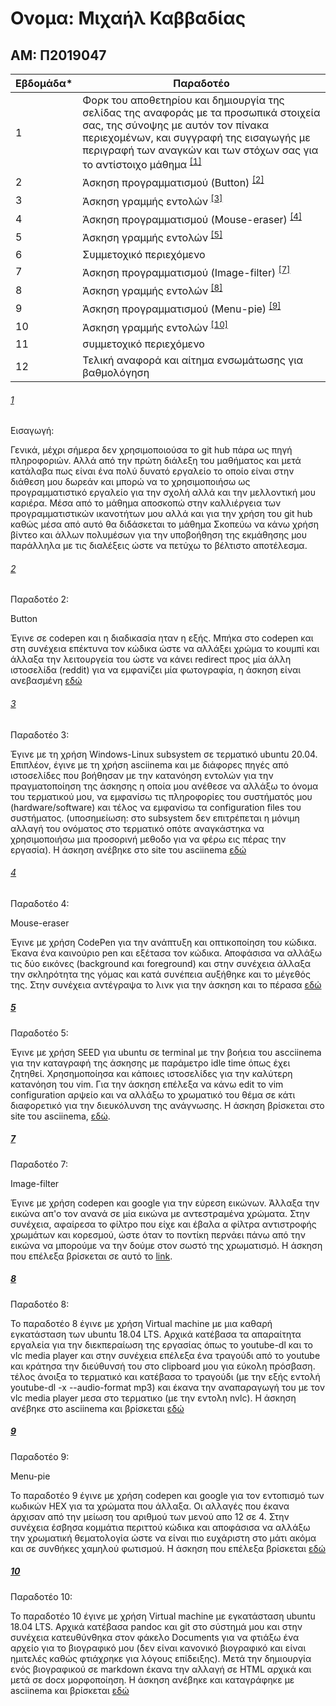# Ονομα: Μιχαήλ Καββαδίας

## ΑΜ: Π2019047



| Εβδομάδα* | Παραδοτέο |
| --- | --- |
| 1 | Φορκ του αποθετηρίου και δημιουργία της σελίδας της αναφοράς με τα προσωπικά στοιχεία σας, της σύνοψης με αυτόν τον πίνακα περιεχομένων, και συγγραφή της εισαγωγής με περιγραφή των αναγκών και των στόχων σας για το αντίστοιχο μάθημα <sup><a href="#1">[1]</a></sup> |
| 2 | Άσκηση προγραμματισμού (Button) <sup><a href="#2">[2]</a></sup> |
| 3 | Άσκηση γραμμής εντολών <sup><a href="#3">[3]</a></sup> |
| 4 | Άσκηση προγραμματισμού (Mouse-eraser) <sup><a href="#4">[4]</a></sup> |
| 5 | Άσκηση γραμμής εντολών <sup><a href="#5">[5]</a></sup> |
| 6 | Συμμετοχικό περιεχόμενο |
| 7 | Άσκηση προγραμματισμού (Image-filter) <sup><a href="#7">[7]</a></sup> |
| 8 | Άσκηση γραμμής εντολών <sup><a href="#8">[8]</a></sup> |
| 9 | Άσκηση προγραμματισμού (Menu-pie) <sup><a href="#9">[9]</a></sup> |
| 10 | Άσκηση γραμμής εντολών <sup><a href="#10">[10]</a></sup> |
| 11 | συμμετοχικό περιεχόμενο |
| 12 | Τελική αναφορά και αίτημα ενσωμάτωσης για βαθμολόγηση |


###### [1](#1)

Εισαγωγή:

Γενικά, μέχρι σήμερα δεν χρησιμοποιούσα το git hub πάρα ως πηγή πληροφοριών.
Αλλά από την πρώτη διάλεξη του μαθήματος και μετά κατάλαβα πως είναι ένα πολύ δυνατό εργαλείο το οποίο είναι στην διάθεση μου δωρεάν και
μπορώ να το χρησιμοποιήσω ως προγραμματιστικό εργαλείο για την σχολή αλλά και την μελλοντική μου καριέρα. Μέσα από το μάθημα αποσκοπώ στην
καλλιέργεια των προγραμματιστικών  ικανοτήτων μου αλλά και για την χρήση του git hub καθώς μέσα από αυτό θα διδάσκεται το μάθημα Σκοπεύω 
να κάνω χρήση βίντεο και άλλων πολυμέσων για την υποβοήθηση της εκμάθησης μου παράλληλα με τις διαλέξεις ώστε να πετύχω το βέλτιστο αποτέλεσμα.

###### [2](#2)

Παραδοτέο 2:

Button

Έγινε σε codepen και η διαδικασία ηταν η εξής. Μπήκα στο codepen και στη συνέχεια επέκτυνα τον κώδικα ώστε να αλλάξει χρώμα το κουμπί και άλλαξα την λειτουργεία του ώστε να 
κάνει redirect προς μία άλλη ιστοσελίδα (reddit) για να εμφανίζει μία φωτογραφία, η άσκηση είναι ανεβασμένη [εδώ](https://gallant-snyder-313a2a.netlify.app/remix/button/)

###### [3](#3)

Παραδοτέο 3:

Έγινε με τη χρήση Windows-Linux subsystem σε τερματικό ubuntu 20.04. Επιπλέον, έγινε με τη χρήση asciinema και με διάφορες πηγές από ιστοσελίδες που βοήθησαν με την κατανόηση εντολών για την πραγματοποίηση της άσκησης η οποία μου ανέθεσε να αλλάξω το όνομα του τερματικού μου, να εμφανίσω τις πληροφορίες του συστήματός μου (hardware/software) και τέλος να εμφανίσω τα configuration files του συστήματος. (υποσημείωση: στο subsystem δεν επιτρέπεται η μόνιμη αλλαγή του ονόματος στο τερματικό οπότε αναγκάστηκα να χρησιμοποιήσω μια προσορινή μεθοδο για να φέρω εις πέρας την εργασία). Η άσκηση ανέβηκε στο site του asciinema [εδώ](https://asciinema.org/a/NbwcM49H7fhvYogdAD1H1PT19)

###### [4](#4)

Παραδοτέο 4:

Mouse-eraser

Έγινε με χρήση CodePen για την ανάπτυξη και οπτικοποίηση του κώδικα. Έκανα ένα καινούριο pen και εξέτασα τον κώδικα. Αποφάσισα να αλλάξω τις δύο εικόνες (background και
foreground) και στην συνέχεια άλλαξα την σκληρότητα της γόμας και κατά συνέπεια αυξήθηκε και το μέγεθός της. Στην συνέχεια αντέγραψα το λινκ για την άσκηση και το πέρασα [εδώ](https://gallant-snyder-313a2a.netlify.app/remix/mouse-eraser/)

##### [5](#5)

Παραδοτέο 5:

Έγινε με χρήση SEED για ubuntu σε terminal με την βοήεια του ascciinema για την καταγραφή της άσκησης με παράμετρο idle time όπως έχει ζητηθεί. Χρησημοποίησα και κάποιες ιστοσελίδες για την καλύτερη κατανόηση του vim. Για την άσκηση επέλεξα να κάνω edit το vim configuration αρψείο και να αλλάξω το χρωματικό του θέμα σε κάτι διαφορετικό για την διευκόλυνση της ανάγνωσης. Η άσκηση βρίσκεται στο site του asciinema, [εδώ](https://asciinema.org/a/haVBl0OkxrS4ln3W4aKzccE4h).

##### [7](#7)

Παραδοτέο 7:

Image-filter

Έγινε με χρήση codepen και google για την εύρεση εικώνων. Άλλαξα την εικώνα απ'ο τον ανανά σε μία εικώνα με αντεστραμένα χρώματα. Στην συνέχεια, αφαίρεσα το φίλτρο που είχε και έβαλα α φίλτρα αντιστροφής χρωμάτων και κορεσμού, ώστε όταν το ποντίκη περνάει πάνω από την εικώνα να μπορούμε να την δούμε στον σωστό της χρωματισμό.
Η άσκηση που επέλεξα βρίσκεται σε αυτό το [link](https://gallant-snyder-313a2a.netlify.app/remix/image-filter/).

##### [8](#8)

Παραδοτέο 8:

Το παραδοτέο 8 έγινε με χρήση Virtual machine με μια καθαρή εγκατάσταση των ubuntu 18.04 LTS. Αρχικά κατέβασα τα απαραίτητα εργαλεία για την διεκπεραίωση της εργασίας όπως το youtube-dl και το vlc media player και στην συνέχεια επέλεξα ένα τραγούδι από το youtube και κράτησα την διεύθυνσή του στο clipboard μου για εύκολη πρόσβαση. τέλος άνοιξα το τερματικό και κατέβασα το τραγούδι (με την εξής εντολή youtube-dl -x --audio-format mp3) και έκανα την αναπαραγωγή του με τον vlc media player μεσα στο τερματικο (με την εντολη nvlc). Η άσκηση ανέβηκε στο asciinema και βρίσκεται [εδώ](https://asciinema.org/a/N10XJjxu7IMuA8x6VheTw93Ts)

##### [9](#9)

Παραδοτέο 9:

Menu-pie

Το παραδοτέο 9 έγινε με χρήση codepen και google για τον εντοπισμό των κωδικών HEX για τα χρώματα που άλλαξα. Οι αλλαγές που έκανα άρχισαν από την μείωση του αριθμού των μενού απο 12 σε 4. Στην συνέχεια έσβησα κομμάτια περιττού κώδικα και αποφάσισα να αλλάξω την χρωματική θεματολογία ώστε να είναι πιο ευχάριστη στο μάτι ακόμα και σε συνθήκες χαμηλού φωτισμού. Η άσκηση που επέλεξα βρίσκεται [εδώ](https://gallant-snyder-313a2a.netlify.app/remix/menu-pie/)

##### [10](#10)

Παραδοτέο 10:

Το παραδοτέο 10 έγινε με χρήση Virtual machine με εγκατάσταση ubuntu 18.04 LTS. Αρχικά κατέβασα pandoc και git στο σύστημά μου και στην συνέχεια κατευθύνθηκα στον φάκελο Documents για να φτιάξω ένα αρχείο για το βιογραφικό μου (δεν είναι κανονικό βιογραφικό και είναι ημιτελές καθώς φτιάχρηκε για λόγους επίδειξης). Μετά την δημιουργία ενός βιογραφικού σε markdown έκανα την αλλαγή σε HTML αρχικά και μετά σε docx μορφοποίηση. Η άσκηση ανέβηκε και καταγράφηκε με asciinema και βρίσκεται [εδώ](https://asciinema.org/a/WZJB9LPYlM8I641OgvqFGwhEG)
